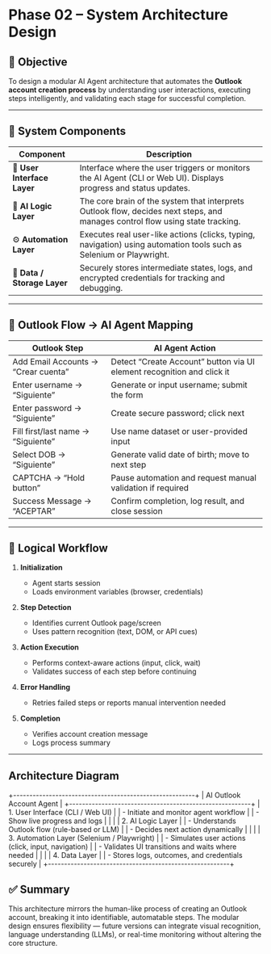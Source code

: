 # Phase 02 – System Architecture Design

## 🎯 Objective
To design a modular AI Agent architecture that automates the **Outlook account creation process** by understanding user interactions, executing steps intelligently, and validating each stage for successful completion.

---

## 🧱 System Components

| Component | Description |
|------------|--------------|
| 🧭 **User Interface Layer** | Interface where the user triggers or monitors the AI Agent (CLI or Web UI). Displays progress and status updates. |
| 🧠 **AI Logic Layer** | The core brain of the system that interprets Outlook flow, decides next steps, and manages control flow using state tracking. |
| ⚙️ **Automation Layer** | Executes real user-like actions (clicks, typing, navigation) using automation tools such as Selenium or Playwright. |
| 💾 **Data / Storage Layer** | Securely stores intermediate states, logs, and encrypted credentials for tracking and debugging. |

---

## 🔄 Outlook Flow → AI Agent Mapping

| Outlook Step | AI Agent Action |
|---------------|----------------|
| Add Email Accounts → “Crear cuenta” | Detect “Create Account” button via UI element recognition and click it |
| Enter username → “Siguiente” | Generate or input username; submit the form |
| Enter password → “Siguiente” | Create secure password; click next |
| Fill first/last name → “Siguiente” | Use name dataset or user-provided input |
| Select DOB → “Siguiente” | Generate valid date of birth; move to next step |
| CAPTCHA → “Hold button” | Pause automation and request manual validation if required |
| Success Message → “ACEPTAR” | Confirm completion, log result, and close session |

---

## 🧠 Logical Workflow

1. **Initialization**
   - Agent starts session
   - Loads environment variables (browser, credentials)

2. **Step Detection**
   - Identifies current Outlook page/screen
   - Uses pattern recognition (text, DOM, or API cues)

3. **Action Execution**
   - Performs context-aware actions (input, click, wait)
   - Validates success of each step before continuing

4. **Error Handling**
   - Retries failed steps or reports manual intervention needed

5. **Completion**
   - Verifies account creation message
   - Logs process summary

---

## Architecture Diagram

+--------------------------------------------------------+
| AI Outlook Account Agent |
+--------------------------------------------------------+
| 1. User Interface (CLI / Web UI) |
| - Initiate and monitor agent workflow |
| - Show live progress and logs |
| |
| 2. AI Logic Layer |
| - Understands Outlook flow (rule-based or LLM) |
| - Decides next action dynamically |
| |
| 3. Automation Layer (Selenium / Playwright) |
| - Simulates user actions (click, input, navigation) |
| - Validates UI transitions and waits where needed |
| |
| 4. Data Layer |
| - Stores logs, outcomes, and credentials securely |
+--------------------------------------------------------+


## ✅ Summary
This architecture mirrors the human-like process of creating an Outlook account, breaking it into identifiable, automatable steps. The modular design ensures flexibility — future versions can integrate visual recognition, language understanding (LLMs), or real-time monitoring without altering the core structure.